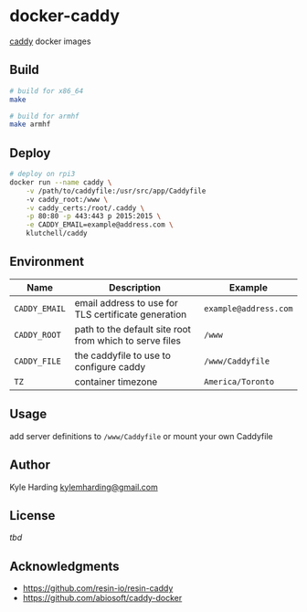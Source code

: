 # docker-caddy

[caddy](https://caddyserver.com/) docker images

## Build

```bash
# build for x86_64
make

# build for armhf
make armhf
```

## Deploy

```bash
# deploy on rpi3
docker run --name caddy \
    -v /path/to/caddyfile:/usr/src/app/Caddyfile
    -v caddy_root:/www \
    -v caddy_certs:/root/.caddy \
    -p 80:80 -p 443:443 p 2015:2015 \
    -e CADDY_EMAIL=example@address.com \
    klutchell/caddy
```

## Environment

|Name|Description|Example|
|---|---|---|
|`CADDY_EMAIL`|email address to use for TLS certificate generation|`example@address.com`|
|`CADDY_ROOT`|path to the default site root from which to serve files|`/www`|
|`CADDY_FILE`|the caddyfile to use to configure caddy|`/www/Caddyfile`|
|`TZ`|container timezone|`America/Toronto`|

## Usage

add server definitions to `/www/Caddyfile` or mount your own Caddyfile

## Author

Kyle Harding <kylemharding@gmail.com>

## License

_tbd_

## Acknowledgments

* https://github.com/resin-io/resin-caddy
* https://github.com/abiosoft/caddy-docker

